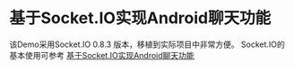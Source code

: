 # 基于Socket.IO实现Android聊天功能

该Demo采用Socket.IO 0.8.3 版本，移植到实际项目中非常方便。
Socket.IO的基本使用可参考 [基于Socket.IO实现Android聊天功能](https://blog.csdn.net/silencezwm/article/details/77746665)
